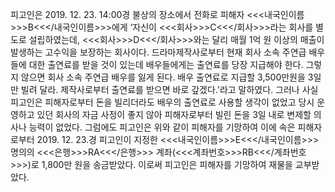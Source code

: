 피고인은 2019. 12. 23. 14:00경 불상의 장소에서 전화로 피해자 <<<내국인이름>>>B<<</내국인이름>>>에게 ‘자신이 <<<회사>>>C<<</회사>>>라는 회사를 별도로 설립하였는데, <<<회사>>>D<<</회사>>>와는 달리 매월 1억 원 이상의 매출이 발생하는 고수익을 보장하는 회사이다. 드라마제작사로부터 현재 회사 소속 주연급 배우들에 대한 출연료를 받을 것이 있는데 배우들에게는 출연료를 당장 지급해야 한다. 그렇지 않으면 회사 소속 주연급 배우를 잃게 된다. 배우 출연료로 지급할 3,500만원을 3일만 빌려 달라. 제작사로부터 출연료를 받으면 바로 갚겠다.'라고 말하였다.
그러나 사실 피고인은 피해자로부터 돈을 빌리더라도 배우의 출연료로 사용할 생각이 없었고 당시 운영하고 있던 회사의 자금 사정이 좋지 않아 피해자로부터 빌린 돈을 3일 내로 변제할 의사나 능력이 없었다.
그럼에도 피고인은 위와 같이 피해자를 기망하여 이에 속은 피해자로부터 2019. 12. 23.경 피고인이 지정한 <<<내국인이름>>>E<<</내국인이름>>> 명의의 <<<은행>>>RA<<</은행>>> 계좌(<<<계좌번호>>>RB<<</계좌번호>>>)로 1,800만 원을 송금받았다.
이로써 피고인은 피해자를 기망하여 재물을 교부받았다.